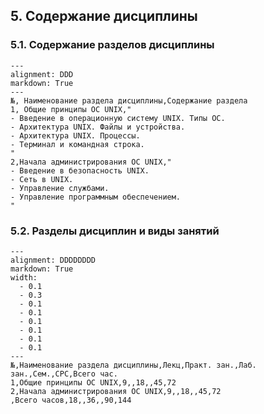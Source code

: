 ## 5. Содержание дисциплины

### 5.1. Содержание разделов дисциплины

```table
---
alignment: DDD
markdown: True
---
№, Наименование раздела дисциплины,Содержание раздела
1, Общие принципы ОС UNIX,"
- Введение в операционную систему UNIX. Типы ОС.
- Архитектура UNIX. Файлы и устройства.
- Архитектура UNIX. Процессы.
- Терминал и командная строка.
"
2,Начала администрирования ОС UNIX,"
- Введение в безопасность UNIX.
- Сеть в UNIX.
- Управление службами.
- Управление программным обеспечением.
"
```

### 5.2. Разделы дисциплин и виды занятий

```table
---
alignment: DDDDDDDD
markdown: True
width:
  - 0.1
  - 0.3
  - 0.1
  - 0.1
  - 0.1
  - 0.1
  - 0.1
  - 0.1
---
№,Наименование раздела дисциплины,Лекц,Практ. зан.,Лаб. зан.,Сем.,СРС,Всего час.
1,Общие принципы ОС UNIX,9,,18,,45,72
2,Начала администрирования ОС UNIX,9,,18,,45,72
,Всего часов,18,,36,,90,144
```
